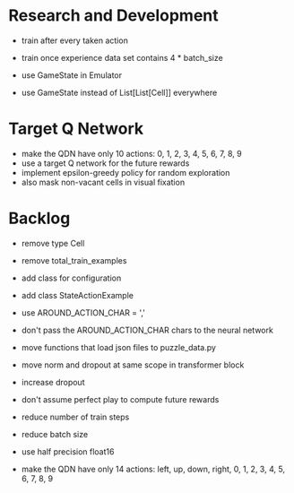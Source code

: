 # Research and Development

- train after every taken action
- train once experience data set contains 4 * batch_size

- use GameState in Emulator
- use GameState instead of List[List[Cell]] everywhere

# Target Q Network

- make the QDN have only 10 actions: 0, 1, 2, 3, 4, 5, 6, 7, 8, 9
- use a target Q network for the future rewards
- implement epsilon-greedy policy for random exploration
- also mask non-vacant cells in visual fixation

# Backlog


- remove type Cell
- remove total_train_examples
- add class for configuration


- add class StateActionExample

- use AROUND_ACTION_CHAR = ','
- don't pass the AROUND_ACTION_CHAR chars to the neural network

- move functions that load json files to puzzle_data.py
- move norm and dropout at same scope in transformer block
- increase dropout

- don't assume perfect play to compute future rewards
- reduce number of train steps
- reduce batch size
- use half precision float16

- make the QDN have only 14 actions: left, up, down, right, 0, 1, 2, 3, 4, 5, 6, 7, 8, 9